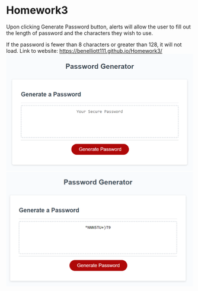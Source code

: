 # Homework3
Upon clicking Generate Password button, alerts will allow the user to fill out the length of password and the characters they wish to use.

If the password is fewer than 8 characters or greater than 128, it will not load. 
Link to website: https://benelliott111.github.io/Homework3/
![before](./Assets/Generator.png)
![before](./Assets/Generator2.png)
